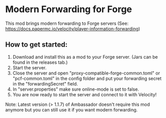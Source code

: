 # Modern Forwarding for Forge
This mod brings modern forwarding to Forge servers (See: https://docs.papermc.io/velocity/player-information-forwarding)

## How to get started:
1. Download and install this as a mod to your Forge server. (Jars can be found in the releases tab.)
2. Start the server.
3. Close the server and open "proxy-compatible-forge-common.toml" or "pcf-common.toml" in the config folder and put your forwarding secret in the "forwardingSecret" field.
4. In "server.properties" make sure online-mode is set to false.
5. You are now ready to start the server and connect to it with Velocity!

Note: Latest version (> 1.1.7) of Ambassador doesn't require this mod anymore but you can still use it if you want modern forwarding.

